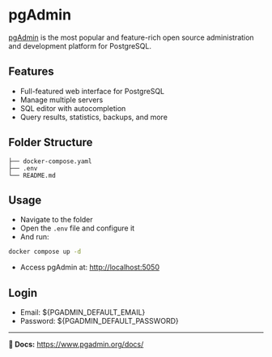 # pgAdmin

[pgAdmin](https://www.pgadmin.org/) is the most popular and feature-rich open source administration and development platform for PostgreSQL.

## Features

- Full-featured web interface for PostgreSQL
- Manage multiple servers
- SQL editor with autocompletion
- Query results, statistics, backups, and more

## Folder Structure

```plaintext
├── docker-compose.yaml
├── .env
└── README.md
```

## Usage

- Navigate to the folder
- Open the `.env` file and configure it
- And run:

```bash
docker compose up -d
```

- Access pgAdmin at: <http://localhost:5050>

## Login

- Email: ${PGADMIN_DEFAULT_EMAIL}
- Password: ${PGADMIN_DEFAULT_PASSWORD}

---

**📄 Docs:** <https://www.pgadmin.org/docs/>
